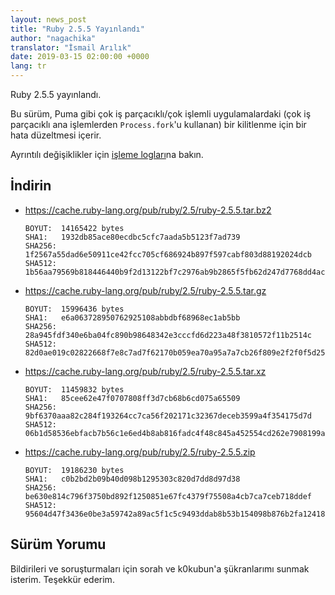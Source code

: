 ```yaml
---
layout: news_post
title: "Ruby 2.5.5 Yayınlandı"
author: "nagachika"
translator: "İsmail Arılık"
date: 2019-03-15 02:00:00 +0000
lang: tr
---
```


Ruby 2.5.5 yayınlandı.

Bu sürüm, Puma gibi çok iş parçacıklı/çok işlemli uygulamalardaki (çok iş parçacıklı ana işlemlerden `Process.fork`'u kullanan) bir kilitlenme için bir hata düzeltmesi içerir.

Ayrıntılı değişiklikler için [işleme logları](https://github.com/ruby/ruby/compare/v2_5_4...v2_5_5)na bakın.

## İndirin

* <https://cache.ruby-lang.org/pub/ruby/2.5/ruby-2.5.5.tar.bz2>

      BOYUT:  14165422 bytes
      SHA1:   1932db85ace80ecdbc5cfc7aada5b5123f7ad739
      SHA256: 1f2567a55dad6e50911ce42fcc705cf686924b897f597cabf803d88192024dcb
      SHA512: 1b56aa79569b818446440b9f2d13122bf7c2976ab9b2865f5fb62d247d7768dd4ac5b5e463709ffec0f757bff7088afd293c2a8c5349c3780763b6444bb354a8

* <https://cache.ruby-lang.org/pub/ruby/2.5/ruby-2.5.5.tar.gz>

      BOYUT:  15996436 bytes
      SHA1:   e6a063728950762925108abbdbf68968ec1ab5bb
      SHA256: 28a945fdf340e6ba04fc890b98648342e3cccfd6d223a48f3810572f11b2514c
      SHA512: 82d0ae019c02822668f7e8c7ad7f62170b059ea70a95a7a7cb26f809e2f2f0f5d25b5bb0ca147413ae42cf0fc5bf60329b56609c266556b1e9f04813c33bb4c9

* <https://cache.ruby-lang.org/pub/ruby/2.5/ruby-2.5.5.tar.xz>

      BOYUT:  11459832 bytes
      SHA1:   85cee62e47f0707808ff3d7cb68b6cd075a65509
      SHA256: 9bf6370aaa82c284f193264cc7ca56f202171c32367deceb3599a4f354175d7d
      SHA512: 06b1d58536ebfacb7b56c1e6ed4b8ab816fadc4f48c845a452554cd262e7908199a30e5793f3cbaec2db56a8803aa5c6089abf7bf06c8fc47867e97870b7dfec

* <https://cache.ruby-lang.org/pub/ruby/2.5/ruby-2.5.5.zip>

      BOYUT:  19186230 bytes
      SHA1:   c0b2bd2b09b40d098b1295303c820d7dd8d97d38
      SHA256: be630e814c796f3750bd892f1250851e67fc4379f75508a4cb7ca7ceb718ddef
      SHA512: 95604d47f3436e0be3a59742a89ac5f1c5c9493ddab8b53b154098b876b2fa12418d2adfc1c71e039a6876d209a7832efd88c0e297df5be56b8f7e92094eb487

## Sürüm Yorumu

Bildirileri ve soruşturmaları için sorah ve k0kubun'a şükranlarımı sunmak isterim.
Teşekkür ederim.
